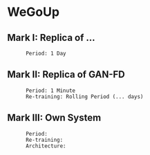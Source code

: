 # WeGoUp

## Mark I: Replica of ...
          Period: 1 Day
          
## Mark II: Replica of GAN-FD
          Period: 1 Minute
          Re-training: Rolling Period (... days)
          
## Mark III: Own System
          Period:
          Re-training:
          Architecture:
          

